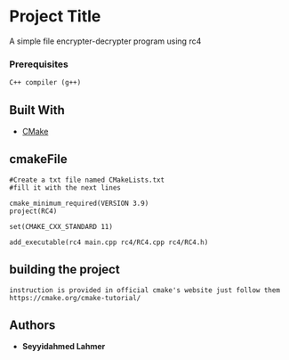 # Project Title

A simple file encrypter-decrypter program using rc4


### Prerequisites


```
C++ compiler (g++)
```


## Built With

* [CMake](https://cmake.org/) 

## cmakeFile
    #Create a txt file named CMakeLists.txt 
    #fill it with the next lines
    
    cmake_minimum_required(VERSION 3.9)
    project(RC4)
    
    set(CMAKE_CXX_STANDARD 11)
    
    add_executable(rc4 main.cpp rc4/RC4.cpp rc4/RC4.h)
## building the project
    instruction is provided in official cmake's website just follow them 
    https://cmake.org/cmake-tutorial/
 

## Authors

* **Seyyidahmed Lahmer**




